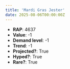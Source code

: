 ```yaml
---
title: 'Mardi Gras Jester'
date: 2025-08-06T00:00:00Z
---
```

- **RAP**: 4637
- **Value**: -1
- **Demand level**: -1
- **Trend**: -1
- **Projected?**: True
- **Hyped?**: True
- **Rare?**: True

